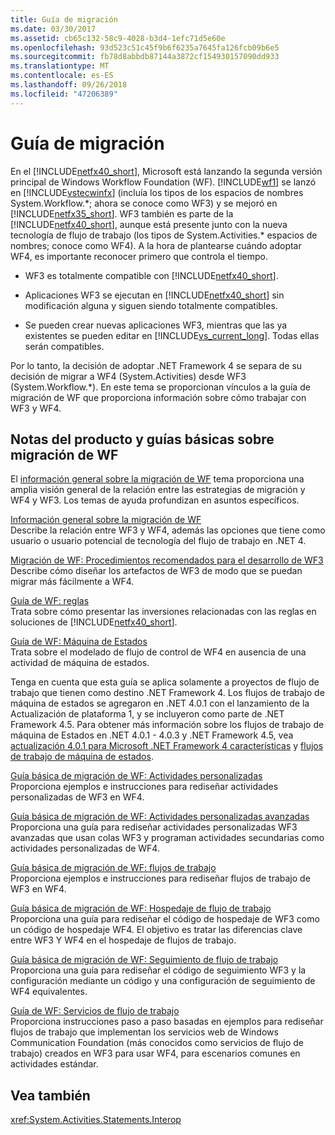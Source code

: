 ```yaml
---
title: Guía de migración
ms.date: 03/30/2017
ms.assetid: cb65c132-58c9-4028-b3d4-1efc71d5e60e
ms.openlocfilehash: 93d523c51c45f9b6f6235a7645fa126fcb09b6e5
ms.sourcegitcommit: fb78d8abbdb87144a3872cf154930157090dd933
ms.translationtype: MT
ms.contentlocale: es-ES
ms.lasthandoff: 09/26/2018
ms.locfileid: "47206389"
---
```

# <a name="migration-guidance"></a>Guía de migración
En el [!INCLUDE[netfx40_short](../../../includes/netfx40-short-md.md)], Microsoft está lanzando la segunda versión principal de Windows Workflow Foundation (WF). [!INCLUDE[wf1](../../../includes/wf1-md.md)] se lanzó en [!INCLUDE[vstecwinfx](../../../includes/vstecwinfx-md.md)] (incluía los tipos de los espacios de nombres System.Workflow.*; ahora se conoce como WF3) y se mejoró en [!INCLUDE[netfx35_short](../../../includes/netfx35-short-md.md)]. WF3 también es parte de la [!INCLUDE[netfx40_short](../../../includes/netfx40-short-md.md)], aunque está presente junto con la nueva tecnología de flujo de trabajo (los tipos de System.Activities.\* espacios de nombres; conoce como WF4). A la hora de plantearse cuándo adoptar WF4, es importante reconocer primero que controla el tiempo.  
  
-   WF3 es totalmente compatible con [!INCLUDE[netfx40_short](../../../includes/netfx40-short-md.md)].  
  
-   Aplicaciones WF3 se ejecutan en [!INCLUDE[netfx40_short](../../../includes/netfx40-short-md.md)] sin modificación alguna y siguen siendo totalmente compatibles.  
  
-   Se pueden crear nuevas aplicaciones WF3, mientras que las ya existentes se pueden editar en [!INCLUDE[vs_current_long](../../../includes/vs-current-long-md.md)]. Todas ellas serán compatibles.  
  
 Por lo tanto, la decisión de adoptar .NET Framework 4 se separa de su decisión de migrar a WF4 (System.Activities) desde WF3 (System.Workflow.\*). En este tema se proporcionan vínculos a la guía de migración de WF que proporciona información sobre cómo trabajar con WF3 y WF4.  
  
## <a name="wf-migration-whitepapers-and-cookbooks"></a>Notas del producto y guías básicas sobre migración de WF  
 El [información general sobre la migración de WF](https://go.microsoft.com/fwlink/?LinkId=153873) tema proporciona una amplia visión general de la relación entre las estrategias de migración y WF4 y WF3. Los temas de ayuda profundizan en asuntos específicos.  
  
 [Información general sobre la migración de WF](https://go.microsoft.com/fwlink/?LinkId=153873)  
 Describe la relación entre WF3 y WF4, además las opciones que tiene como usuario o usuario potencial de tecnología del flujo de trabajo en .NET 4.  
  
 [Migración de WF: Procedimientos recomendados para el desarrollo de WF3](https://go.microsoft.com/fwlink/?LinkId=153852)  
 Describe cómo diseñar los artefactos de WF3 de modo que se puedan migrar más fácilmente a WF4.  
  
 [Guía de WF: reglas](https://go.microsoft.com/fwlink/?LinkId=153854)  
 Trata sobre cómo presentar las inversiones relacionadas con las reglas en soluciones de [!INCLUDE[netfx40_short](../../../includes/netfx40-short-md.md)].  
  
 [Guía de WF: Máquina de Estados](https://go.microsoft.com/fwlink/?LinkId=153855)  
 Trata sobre el modelado de flujo de control de WF4 en ausencia de una actividad de máquina de estados.  
  
 Tenga en cuenta que esta guía se aplica solamente a proyectos de flujo de trabajo que tienen como destino .NET Framework 4. Los flujos de trabajo de máquina de estados se agregaron en .NET 4.0.1 con el lanzamiento de la Actualización de plataforma 1, y se incluyeron como parte de .NET Framework 4.5. Para obtener más información sobre los flujos de trabajo de máquina de Estados en .NET 4.0.1 - 4.0.3 y .NET Framework 4.5, vea [actualización 4.0.1 para Microsoft .NET Framework 4 características](https://msdn.microsoft.com/library/de3297bd-c3e1-4126-95be-2ed7fe2a98fc) y [flujos de trabajo de máquina de estados](../../../docs/framework/windows-workflow-foundation/state-machine-workflows.md).  
  
 [Guía básica de migración de WF: Actividades personalizadas](https://go.microsoft.com/fwlink/?LinkId=153856)  
 Proporciona ejemplos e instrucciones para rediseñar actividades personalizadas de WF3 en WF4.  
  
 [Guía básica de migración de WF: Actividades personalizadas avanzadas](https://go.microsoft.com/fwlink/?LinkId=275560)  
 Proporciona una guía para rediseñar actividades personalizadas WF3 avanzadas que usan colas WF3 y programan actividades secundarias como actividades personalizadas de WF4.  
  
 [Guía básica de migración de WF: flujos de trabajo](https://go.microsoft.com/fwlink/?LinkId=153858)  
 Proporciona ejemplos e instrucciones para rediseñar flujos de trabajo de WF3 en WF4.  
  
 [Guía básica de migración de WF: Hospedaje de flujo de trabajo](https://go.microsoft.com/fwlink/?LinkId=275561)  
 Proporciona una guía para rediseñar el código de hospedaje de WF3 como un código de hospedaje WF4. El objetivo es tratar las diferencias clave entre WF3 Y WF4 en el hospedaje de flujos de trabajo.  
  
 [Guía básica de migración de WF: Seguimiento de flujo de trabajo](https://go.microsoft.com/fwlink/?LinkId=275562)  
 Proporciona una guía para rediseñar el código de seguimiento WF3 y la configuración mediante un código y una configuración de seguimiento de WF4 equivalentes.  
  
 [Guía de WF: Servicios de flujo de trabajo](https://go.microsoft.com/fwlink/?LinkId=275564)  
 Proporciona instrucciones paso a paso basadas en ejemplos para rediseñar flujos de trabajo que implementan los servicios web de Windows Communication Foundation (más conocidos como servicios de flujo de trabajo) creados en WF3 para usar WF4, para escenarios comunes en actividades estándar.  
  
## <a name="see-also"></a>Vea también  
 <xref:System.Activities.Statements.Interop>
